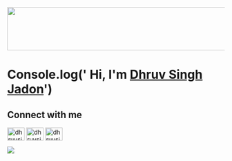 
<img src="https://user-images.githubusercontent.com/75934644/128589683-a6945f3d-03c1-4503-b2ea-38de02a4989b.gif" width="700" height="100" align="centre">


 # Console.log(' Hi, I'm <a href="https://www.linkedin.com/in/dhruv-singh-jadon-698a9420a/" target="_blank">Dhruv Singh Jadon</a>')
<p align='center'>

 ## Connect with me 
<p align="left">
 <a href="https://linkedin.com/in/dhruvsinghjadon" target="blank"><img align="center" src="https://raw.githubusercontent.com/rahuldkjain/github-profile-readme-generator/master/src/images/icons/Social/linked-in-alt.svg" alt="dhruvsinghjadon" height="30" width="40" /></a>
<a href="https://twitter.com/dhruvsinghjadon" target="blank"><img align="center" src="https://raw.githubusercontent.com/rahuldkjain/github-profile-readme-generator/master/src/images/icons/Social/twitter.svg" alt="dhruvsinghjadon" height="30" width="40" /></a>
<a href="https://instagram.com/dhruvsinghjadon" target="blank"><img align="center" src="https://raw.githubusercontent.com/rahuldkjain/github-profile-readme-generator/master/src/images/icons/Social/instagram.svg" alt="dhruvsinghjadon" height="30" width="40" /></a>
</p>

 </a> </p>
  <a href="https://github.com/"><img src="https://user-images.githubusercontent.com/73097560/115834477-dbab4500-a447-11eb-908a-139a6edaec5c.gif"></a>
 <h2>


